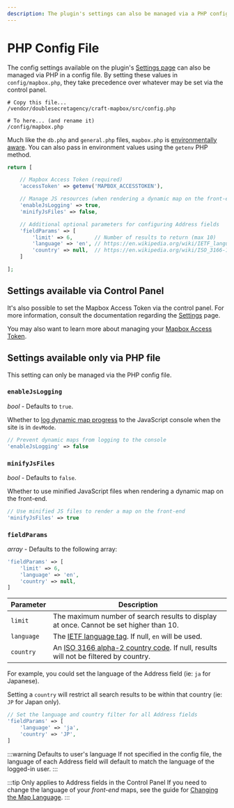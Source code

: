 ```yaml
---
description: The plugin's settings can also be managed via a PHP config file.
---
```


# PHP Config File

The config settings available on the plugin's [Settings page](/getting-started/settings/) can also be managed via PHP in a config file. By setting these values in `config/mapbox.php`, they take precedence over whatever may be set via the control panel.

```shell
# Copy this file...
/vendor/doublesecretagency/craft-mapbox/src/config.php

# To here... (and rename it)
/config/mapbox.php
```

Much like the `db.php` and `general.php` files, `mapbox.php` is [environmentally aware](https://craftcms.com/docs/4.x/config/#multi-environment-configs). You can also pass in environment values using the `getenv` PHP method.

```php
return [

    // Mapbox Access Token (required)
    'accessToken' => getenv('MAPBOX_ACCESSTOKEN'),

    // Manage JS resources (when rendering a dynamic map on the front-end)
    'enableJsLogging' => true,
    'minifyJsFiles' => false,

    // Additional optional parameters for configuring Address fields
    'fieldParams' => [
        'limit' => 6,       // Number of results to return (max 10)
        'language' => 'en', // https://en.wikipedia.org/wiki/IETF_language_tag
        'country' => null,  // https://en.wikipedia.org/wiki/ISO_3166-1_alpha-2
    ]

];
```

## Settings available via Control Panel

It's also possible to set the Mapbox Access Token via the control panel. For more information, consult the documentation regarding the [Settings](/getting-started/settings/) page.

You may also want to learn more about managing your [Mapbox Access Token](/getting-started/access-token/).

## Settings available only via PHP file

This setting can only be managed via the PHP config file.

### `enableJsLogging`

_bool_ - Defaults to `true`.

Whether to [log dynamic map progress](/dynamic-maps/troubleshooting/) to the JavaScript console when the site is in `devMode`.

```php
// Prevent dynamic maps from logging to the console
'enableJsLogging' => false
```

### `minifyJsFiles`

_bool_ - Defaults to `false`.

Whether to use minified JavaScript files when rendering a dynamic map on the front-end.

```php
// Use minified JS files to render a map on the front-end
'minifyJsFiles' => true
```

### `fieldParams`

_array_ - Defaults to the following array:

```php
'fieldParams' => [
    'limit' => 6,
    'language' => 'en',
    'country' => null,
]
```

| Parameter  | Description                                                                                                                            |
|------------|----------------------------------------------------------------------------------------------------------------------------------------|
| `limit`    | The maximum number of search results to display at once. Cannot be set higher than 10.                                                 |
| `language` | The [IETF language tag](https://en.wikipedia.org/wiki/IETF_language_tag). If null, `en` will be used.                                  |
| `country`  | An [ISO 3166 alpha-2 country code](https://en.wikipedia.org/wiki/ISO_3166-1_alpha-2). If null, results will not be filtered by country. |

For example, you could set the language of the Address field (ie: `ja` for Japanese).

Setting a `country` will restrict all search results to be within that country (ie: `JP` for Japan only).

```php
// Set the language and country filter for all Address fields
'fieldParams' => [
    'language' => 'ja',
    'country' => 'JP',
]
```

:::warning Defaults to user's language
If not specified in the config file, the language of each Address field will default to match the language of the logged-in user.
:::

:::tip Only applies to Address fields in the Control Panel
If you need to change the language of your _front-end_ maps, see the guide for [Changing the Map Language](/guides/changing-map-language/).
:::
